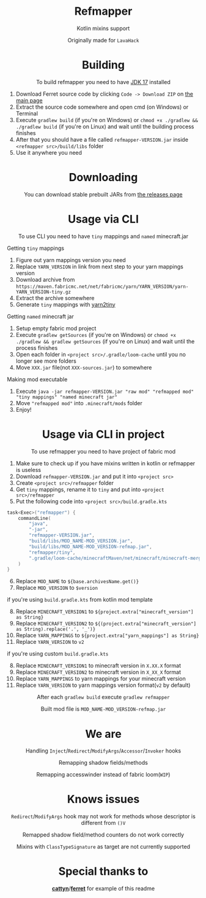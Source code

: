 <div align="center">

# Refmapper

Kotlin mixins support

Originally made for `LavaHack`

# Building

To build refmapper you need to have [JDK 17](https://www.oracle.com/java/technologies/javase/jdk17-archive-downloads.html) installed

</div>

1. Download Ferret source code by clicking `Code -> Download ZIP` on [the main page](https://github.com/kisman2000/refmapper)
2. Extract the source code somewhere and open cmd (on Windows) or Terminal
3. Execute `gradlew build` (if you're on Windows) or `chmod +x ./gradlew && ./gradlew build` (if you're on Linux) and wait until the building process finishes
4. After that you should have a file called `refmapper-VERSION.jar` inside `<refmapper src>/build/libs` folder
5. Use it anywhere you need

<div align="center">

# Downloading

You can download stable prebuilt JARs from [the releases page](https://github.com/cattyngmd/Ferret/releases)

# Usage via CLI

To use CLI you need to have `tiny` mappings and `named` minecraft.jar

</div>

Getting `tiny` mappings

1. Figure out yarn mappings version you need
2. Replace `YARN_VERSION` in link from next step to your yarn mappings version
3. Download archive from `https://maven.fabricmc.net/net/fabricmc/yarn/YARN_VERSION/yarn-YARN_VERSION-tiny.gz`
4. Extract the archive somewhere
5. Generate `tiny` mappings with [yarn2tiny](https://github.com/kisman2000/yarn2tiny)

Getting `named` minecraft jar

1. Setup empty fabric mod project
2. Execute `gradlew getSources` (if you're on Windows) or `chmod +x ./gradlew && gradlew getSources` (if you're on Linux) and wait until the process finishes
3. Open each folder in `<project src>/.gradle/loom-cache` until you no longer see more folders
4. Move `XXX.jar` file(not `XXX-sources.jar`) to somewhere

Making mod executable

1. Execute `java -jar refmapper-VERSION.jar "raw mod" "refmapped mod" "tiny mappings" "named minecraft jar"`
2. Move `"refmapped mod"` into `.minecraft/mods` folder
3. Enjoy!

<div align="center">

# Usage via CLI in project

To use refmapper you need to have project of fabric mod

</div>

1. Make sure to check up if you have mixins written in kotlin or refmapper is useless
2. Download `refmapper-VERSION.jar` and put it into `<project src>`
3. Create `<project src>/refmapper` folder
4. Get `tiny` mappings, rename it to `tiny` and put into `<project src>/refmapper`
5. Put the following code into `<project src>/build.gradle.kts`

```kotlin
task<Exec>("refmapper") {
    commandLine(
        "java",
        "-jar",
        "refmapper-VERSION.jar",
        "build/libs/MOD_NAME-MOD_VERSION.jar",
        "build/libs/MOD_NAME-MOD_VERSION-refmap.jar",
        "refmapper/tiny", 
        ".gradle/loom-cache/minecraftMaven/net/minecraft/minecraft-merged-project-root/MINECRAFT_VERSION1-net.fabricmc.yarn.MINECRAFT_VERSION2.YARN_MAPPINGS-YARN_VERSION/minecraft-merged-project-root-MINECRAFT_VERSION1-net.fabricmc.yarn.MINECRAFT_VERSION2.YARN_MAPPINGS-YARN_VERSION.jar"
    )
}
```

6. Replace `MOD_NAME` to `${base.archivesName.get()}`
7. Replace `MOD_VERSION` to `$version`

if you're using `build.gradle.kts` from kotlin mod template

8. Replace `MINECRAFT_VERSION1` to `${project.extra["minecraft_version"] as String}`
9. Replace `MINECRAFT_VERSION2` to `${(project.extra["minecraft_version"] as String).replace('.', '_')}`
10. Replace `YARN_MAPPINGS` to `${project.extra["yarn_mappings"] as String}`
11. Replace `YARN_VERSION` to `v2`

if you're using custom `build.gradle.kts`

8. Replace `MINECRAFT_VERSION1` to minecraft version in `X.XX.X` format 
9. Replace `MINECRAFT_VERSION2` to minecraft version in `X_XX_X` format 
10. Replace `YARN_MAPPINGS` to yarn mappings for your minecraft version 
11. Replace `YARN_VERSION` to yarn mappings version format(`v2` by default)

<div align="center">

After each `gradlew build` execute `gradlew refmapper`

Built mod file is `MOD_NAME-MOD_VERSION-refmap.jar`

# We are

Handling `Inject`/`Redirect`/`ModifyArgs`/`Accessor`/`Invoker` hooks

Remapping shadow fields/methods

Remapping accesswinder instead of fabric loom(`WIP`)

# Knows issues

`Redirect`/`ModifyArgs` hook may not work for methods whose descriptor is different from `()V`

Remapped shadow field/method counters do not work correctly

Mixins with `ClassTypeSignature` as target are not currently supported

# Special thanks to
[**cattyn**](https://github.com/cattyngmd)/[**ferret**](https://github.com/cattyngmd/ferret) for example of this readme

</div>